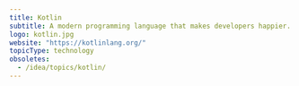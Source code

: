 ```yaml
---
title: Kotlin
subtitle: A modern programming language that makes developers happier.
logo: kotlin.jpg
website: "https://kotlinlang.org/"
topicType: technology
obsoletes:
  - /idea/topics/kotlin/
---
```

